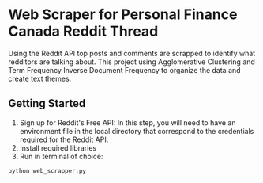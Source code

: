 # Web Scraper for Personal Finance Canada Reddit Thread

Using the Reddit API top posts and comments are scrapped to identify what redditors are talking about. This project using Agglomerative Clustering and Term Frequency Inverse Document Frequency to organize the data and create text themes.

## Getting Started
1) Sign up for Reddit's Free API: In this step, you will need to have an environment file in the local directory that correspond to the credentials required for the Reddit API.
2) Install required libraries
3) Run in terminal of choice:
```
python web_scrapper.py
```
